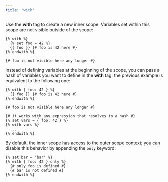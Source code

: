 ```yaml
---
title: 'with'
---
```


Use the **with** tag to create a new inner scope. Variables set within this scope are not visible outside of the scope:

```canvas
{% with %}
  {% set foo = 42 %}
  {{ foo }} {# foo is 42 here #}
{% endwith %}

{# foo is not visible here any longer #}
```

Instead of defining variables at the beginning of the scope, you can pass a hash of variables you want to define in the **with** tag; the previous example is equivalent to the following one:

```canvas
{% with { foo: 42 } %}
  {{ foo }} {# foo is 42 here #}
{% endwith %}

{# foo is not visible here any longer #}

{# it works with any expression that resolves to a hash #}
{% set vars = { foo: 42 } %}
{% with vars %}
  ...
{% endwith %}
```

By default, the inner scope has access to the outer scope context; you can disable this behavior by appending the `only` keyword:

```canvas
{% set bar = 'bar' %}
{% with { foo: 42 } only %}
  {# only foo is defined #}
  {# bar is not defined #}
{% endwith %}
```

